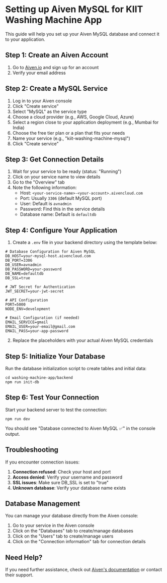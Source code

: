 # Setting up Aiven MySQL for KIIT Washing Machine App

This guide will help you set up your Aiven MySQL database and connect it to your application.

## Step 1: Create an Aiven Account

1. Go to [Aiven.io](https://aiven.io/) and sign up for an account
2. Verify your email address

## Step 2: Create a MySQL Service

1. Log in to your Aiven console
2. Click "Create service"
3. Select "MySQL" as the service type
4. Choose a cloud provider (e.g., AWS, Google Cloud, Azure)
5. Select a region close to your application deployment (e.g., Mumbai for India)
6. Choose the free tier plan or a plan that fits your needs
7. Name your service (e.g., "kiit-washing-machine-mysql")
8. Click "Create service"

## Step 3: Get Connection Details

1. Wait for your service to be ready (status: "Running")
2. Click on your service name to view details
3. Go to the "Overview" tab
4. Note the following information:
   - Host: `<your-service-name>-<your-account>.aivencloud.com`
   - Port: Usually `3306` (default MySQL port)
   - User: Default is `avnadmin`
   - Password: Find this in the service details
   - Database name: Default is `defaultdb`

## Step 4: Configure Your Application

1. Create a `.env` file in your backend directory using the template below:
```
# Database Configuration for Aiven MySQL
DB_HOST=your-mysql-host.aivencloud.com
DB_PORT=3306
DB_USER=avnadmin
DB_PASSWORD=your-password
DB_NAME=defaultdb
DB_SSL=true

# JWT Secret for Authentication
JWT_SECRET=your-jwt-secret

# API Configuration
PORT=5000
NODE_ENV=development

# Email Configuration (if needed)
EMAIL_SERVICE=gmail
EMAIL_USER=your-email@gmail.com
EMAIL_PASS=your-app-password
```

2. Replace the placeholders with your actual Aiven MySQL credentials

## Step 5: Initialize Your Database

Run the database initialization script to create tables and initial data:

```
cd washing-machine-app/backend
npm run init-db
```

## Step 6: Test Your Connection

Start your backend server to test the connection:

```
npm run dev
```

You should see "Database connected to Aiven MySQL ✅" in the console output.

## Troubleshooting

If you encounter connection issues:

1. **Connection refused**: Check your host and port
2. **Access denied**: Verify your username and password
3. **SSL issues**: Make sure DB_SSL is set to "true"
4. **Unknown database**: Verify your database name exists

## Database Management

You can manage your database directly from the Aiven console:

1. Go to your service in the Aiven console
2. Click on the "Databases" tab to create/manage databases
3. Click on the "Users" tab to create/manage users
4. Click on the "Connection information" tab for connection details

## Need Help?

If you need further assistance, check out [Aiven's documentation](https://docs.aiven.io/docs/products/mysql) or contact their support. 
